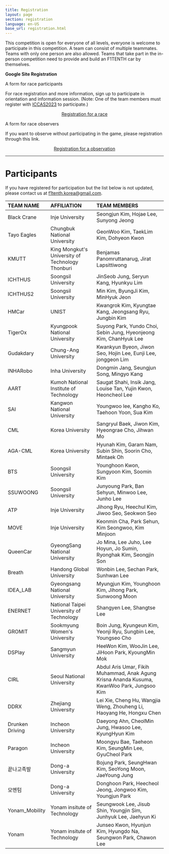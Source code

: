 ```yaml
---
title: Registration
layout: page
section: registration
language: en-US
base_url: registration.html
---
```


This competition is open for everyone of all levels, everyone is welcome to participate in this competition. A team can consist of multiple teammates. Teams with only one person are also allowed. Teams that take part in the in-person competition need to provide and build an F1TENTH car by themselves.


**Google Site Registration**

<!-- ***It will be open by April 30th*** -->

A form for race participants

For race registration and more information, sign up to participate in orientation and information session.
(Note: One of the team members must register with [ICCAS2023](https://2023.iccas.org/) to participate.)

<center class="actions">
	<a href="https://docs.google.com/forms/d/1ycNog7lz3oYiwzHIJfmzt0CW0E1GGCBMy1FUQ7ij1AI/viewform?edit_requested=true" class="button">Registration for a race</a>
</center>

A form for race observers

If you want to observe without participating in the game, please registration through this link.

<center class="actions">
	<a href="https://docs.google.com/forms/d/1A6zPXR0jw3rSxlnkt_N6jV9zW4JCAKfkoEUlPsglXUU/viewform?edit_requested=true" class="button">Registration for a observation</a>
</center>


---
<!-- <center class="actions">
	<a href="../participants.html" class="button">Participants</a>
</center> -->

# Participants

If you have registered for participation but the list below is not updated, please contact us at f1tenth.korea@gmail.com.

| TEAM NAME | AFFILIATION | TEAM MEMBERS |
|:---|:---|:---|
| Black Crane | Inje University | Seongjun Kim, Hojae Lee, Sunyong Jeong |
| Tayo Eagles | Chungbuk National University | GeonWoo Kim, TaekLim Kim, Dohyeon Kwon |
| KMUTT | King Mongkut's University of Technology Thonburi | Benjamas Panomruttanarug, Jirat Lapsittiwong |
| ICHTHUS | Soongsil University | JinSeob Jung, Seryun Kang, Hyunkyu Lim |
| ICHTHUS2 | Soongsil University | Min Kim, ByungJi Kim, MinHyuk Jeon |
| HMCar | UNIST | Kwangrok Kim, Kyungtae Kang, Jeongsang Ryu, Jungbin Kim |
| TigerOx | Kyungpook National University | Suyong Park, Yundo Choi, Sebin Jung, Hyeonjeong Kim, ChanHyuk Lee |
| Gudakdary | Chung-Ang University | Kwankyun Byeon, Jiwon Seo, Hojin Lee, Eunji Lee, jonggeon Lim |
| INHARobo | Inha University | Dongmin Jang, Seungjun Song, Mingyo Kang |
| AART | Kumoh National Institute of Technology | Saugat Shahi, Insik Jang, Louise Tan, Yujin Kwon, Heoncheol Lee |
| SAI | Kangwon National University | Youngwoo lee, Kangho Ko, Taehoon Yoon, Sua Kim |
| CML | Korea University | Sangryul Baek, Jiwon Kim, Hyeongrae Cho, Jihwan Mo |
| AGA-CML | Korea University | Hyunah Kim, Garam Nam, Subin Shin, Soorin Cho, Mintaek Oh |
| BTS | Soongsil University | Younghoon Kwon, Sungyoon Kim, Soomin Kim |
| SSUWOONG | Soongsil University | Junyoung Park, Ban Sehyun, Minwoo Lee, Junho Lee |
| ATP | Inje University | Jihong Ryu, Heechul Kim, Jiwoo Seo, Seokwon Seo |
| MOVE | Inje University | Keonmin Cha, Park Sehun, Kim Seongwoo, Kim Minjoon |
| QueenCar | GyeongSang National University | Jo Mina, Lee Juho, Lee Hoyun, Jo Sumin, Ryonghak Kim, Seongjin Son |
| Breath | Handong Global University | Wonbin Lee, Sechan Park, Sunhwan Lee |
| IDEA_LAB | Gyeongsang National University | Myungjun Kim, Younghoon Kim, Jihong Park, Sunwoong Moon |
| ENERNET | National Taipei University of Technology  | Shangyen Lee, Shangtse Lee |
| GROMIT | Sookmyung Women's University  | Boin Jung, Kyungeun Kim, Yeonji Ryu, Sungbin Lee, Youngseo Cho |
| DSPlay | Sangmyun University | HeeWon Kim, WooJin Lee, JiHoon Park, KyoungMin Mok |
| CIRL | Seoul National University | Abdul Aris Umar, Fikih Muhammad, Anak Agung Krisna Ananda Kusuma, KwanWoo Park, Jungsoo Kim|
| DDRX | Zhejiang University | Lei Xie, Cheng Hu, Wangjia Weng, Zhouheng Li, Haoyang He, Hongxu Chen | 
| Drunken Driving | Incheon University | Daeyong Ahn, CheolMin Jung, Hwasoo Lee, KyungHyun Kim |
| Paragon | Incheon University | Moongyu Bae, Taeheon Kim, SeungMin Lee, GyuCheol Park | 
| 끝나고족발 | Dong-a University | Bojung Park, SeungHwan Kim, SeoYong Moon, JaeYoung Jung|
| 모멘텀 | Dong-a University | Donghoon Park, Heecheol Jeong, Jongwoo Kim, Youngjun Park |
| Yonam_Mobility | Yonam insitute of Technology | Seungwook Lee, Jisub Shin, Youngjin Sim, Junhyuk Lee, Jaehyun Ki |
| Yonam | Yonam insitute of Technology | Junseo Kwon, Hyunjun Kim, Hyungdo Na, Seungwon Park, Chawon Lee | 
